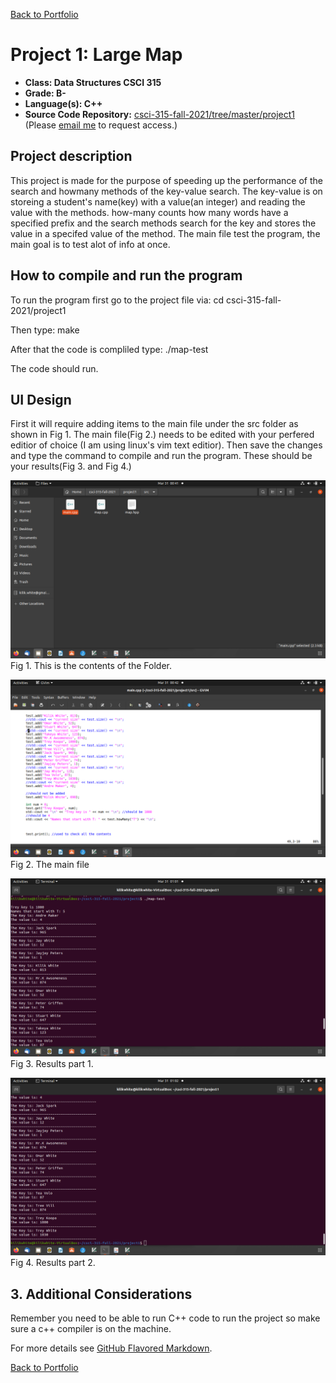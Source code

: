 [Back to Portfolio](./)

Project 1: Large Map
===============

-   **Class: Data Structures CSCI 315**
-   **Grade: B-** 
-   **Language(s): C++** 
-   **Source Code Repository:** [csci-315-fall-2021/tree/master/project1](https://github.com/kilikwhite/csci-315-fall-2021/tree/master/project1)  
    (Please [email me](mailto:kilikwhite@outlook.com?subject=GitHub%20Access) to request access.)

## Project description

This project is made for the purpose of speeding up the performance of the search and howmany methods of the key-value search.  The key-value is on storeing a student's name(key) with a value(an integer) and reading the value with the methods.  how-many counts how many words have a specified prefix and the search methods search for the key and stores the value in a specifed value of the method.  The main file test the program, the main goal is to test alot of info at once.

## How to compile and run the program

To run the program first go to the project file via:
cd csci-315-fall-2021/project1

Then type:
make 

After that the code is compliled type:
./map-test

The code should run.

## UI Design

First it will require adding items to the main file under the src folder as shown in Fig 1.  The main file(Fig 2.) needs to be edited with your perfered editior of choice (I am using linux's vim text editior).  Then save the changes and type the command to compile and run the program.  These should be your results(Fig 3. and Fig 4.)


![screenshot](images/Project_1_screenshots/Folder.png)  
Fig 1. This is the contents of the Folder.

![screenshot](images/Project_1_screenshots/Main.png)  
Fig 2. The main file

![screenshot](images/Project_1_screenshots/Result_1.png)  
Fig 3. Results part 1.

![screenshot](images/Project_1_screenshots/Result_2.png)  
Fig 4. Results part 2.

## 3. Additional Considerations

Remember you need to be able to run C++ code to run the project so make sure a c++ compiler is on the machine.

For more details see [GitHub Flavored Markdown](https://guides.github.com/features/mastering-markdown/).

[Back to Portfolio](./)
